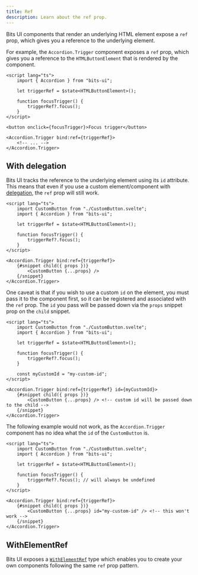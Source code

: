 ```yaml
---
title: Ref
description: Learn about the ref prop.
---
```


Bits UI components that render an underlying HTML element expose a `ref` prop, which gives you a reference to the underlying element.

For example, the `Accordion.Trigger` component exposes a `ref` prop, which gives you a reference to the `HTMLButtonElement` that is rendered by the component.

```svelte
<script lang="ts">
	import { Accordion } from "bits-ui";

	let triggerRef = $state<HTMLButtonElement>();

	function focusTrigger() {
		triggerRef?.focus();
	}
</script>

<button onclick={focusTrigger}>Focus trigger</button>

<Accordion.Trigger bind:ref={triggerRef}>
	<!-- ... -->
</Accordion.Trigger>
```

## With delegation

Bits UI tracks the reference to the underlying element using its `id` attribute. This means that even if you use a custom element/component with [delegation](/docs/delegation), the `ref` prop will still work.

```svelte
<script lang="ts">
	import CustomButton from "./CustomButton.svelte";
	import { Accordion } from "bits-ui";

	let triggerRef = $state<HTMLButtonElement>();

	function focusTrigger() {
		triggerRef?.focus();
	}
</script>

<Accordion.Trigger bind:ref={triggerRef}>
	{#snippet child({ props })}
		<CustomButton {...props} />
	{/snippet}
</Accordion.Trigger>
```

One caveat is that if you wish to use a custom `id` on the element, you must pass it to the component first, so it can be registered and associated with the `ref` prop. The `id` you pass will be passed down via the `props` snippet prop on the `child` snippet.

```svelte
<script lang="ts">
	import CustomButton from "./CustomButton.svelte";
	import { Accordion } from "bits-ui";

	let triggerRef = $state<HTMLButtonElement>();

	function focusTrigger() {
		triggerRef?.focus();
	}

	const myCustomId = "my-custom-id";
</script>

<Accordion.Trigger bind:ref={triggerRef} id={myCustomId}>
	{#snippet child({ props })}
		<CustomButton {...props} /> <!-- custom id will be passed down to the child -->
	{/snippet}
</Accordion.Trigger>
```

The following example would not work, as the `Accordion.Trigger` component has no idea what the `id` of the `CustomButton` is.

```svelte
<script lang="ts">
	import CustomButton from "./CustomButton.svelte";
	import { Accordion } from "bits-ui";

	let triggerRef = $state<HTMLButtonElement>();

	function focusTrigger() {
		triggerRef?.focus(); // will always be undefined
	}
</script>

<Accordion.Trigger bind:ref={triggerRef}>
	{#snippet child({ props })}
		<CustomButton {...props} id="my-custom-id" /> <!-- this won't work -->
	{/snippet}
</Accordion.Trigger>
```

## WithElementRef

Bits UI exposes a [`WithElementRef`](/docs/utilities/with-element-ref) type which enables you to create your own components following the same `ref` prop pattern.
